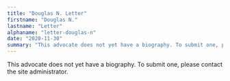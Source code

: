 ```yaml
---
title: "Douglas N. Letter"
firstname: "Douglas N."
lastname: "Letter"
alphaname: "letter-douglas-n"
date: "2020-11-30"
summary: "This advocate does not yet have a biography. To submit one, please contact the site administrator."
---
```

This advocate does not yet have a biography. To submit one, please contact the site administrator.

